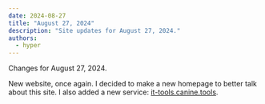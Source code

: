 ```yaml
---
date: 2024-08-27
title: "August 27, 2024"
description: "Site updates for August 27, 2024."
authors:
  - hyper
---
```

Changes for August 27, 2024.
<!-- more -->

New website, once again. I decided to make a new homepage to better talk about this site.
I also added a new service: [it-tools.canine.tools](https://it-tools.canine.tools/).